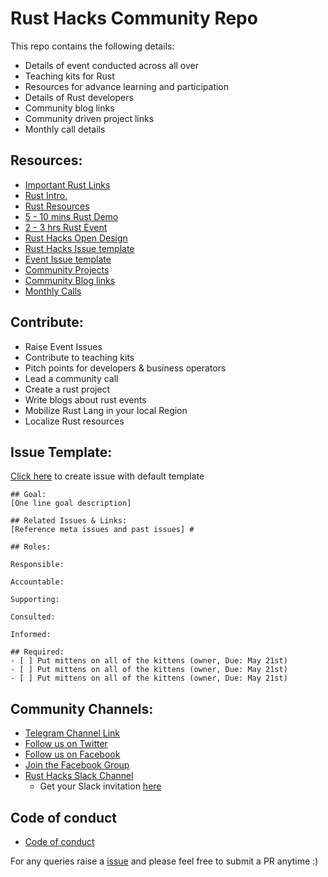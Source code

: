 # Rust Hacks Community Repo

This repo contains the following details:

* Details of event conducted across all over
* Teaching kits for Rust
* Resources for advance learning and participation
* Details of Rust developers
* Community blog links
* Community driven project links
* Monthly call details

## Resources: 

* [Important Rust Links](/Important_links.md)
* [Rust Intro.](/Rust_Intro)
* [Rust Resources](/resources)
* [5 - 10 mins Rust Demo](/short_demo)
* [2 - 3 hrs Rust Event](/long_demo)
* [Rust Hacks Open Design](https://github.com/rusthacks/OpenDesign)
* [Rust Hacks Issue template](/.github/issue_template.md)
* [Event Issue template](/Event_issue_format.md)
* [Community Projects](/community_projects.md)
* [Community Blog links](/community_blog.md)
* [Monthly Calls](/monthly_calls.md)

## Contribute:

* Raise Event Issues
* Contribute to teaching kits
* Pitch points for developers & business operators
* Lead a community call
* Create a rust project
* Write blogs about rust events
* Mobilize Rust Lang in your local Region
* Localize Rust resources

## Issue Template:

[Click here](https://github.com/rusthacks/Rust/issues/new) to create issue with default template

```
## Goal: 
[One line goal description] 

## Related Issues & Links: 
[Reference meta issues and past issues] #

## Roles:

Responsible:

Accountable:

Supporting:

Consulted:

Informed: 

## Required: 
- [ ] Put mittens on all of the kittens (owner, Due: May 21st) 
- [ ] Put mittens on all of the kittens (owner, Due: May 21st) 
- [ ] Put mittens on all of the kittens (owner, Due: May 21st)
```

## Community Channels: 
* [Telegram Channel Link](https://t.me/rusthacks)
* [Follow us on Twitter](https://twitter.com/rusthack)
* [Follow us on Facebook](https://www.facebook.com/RustHacksOfficial/)
* [Join the Facebook Group](https://www.facebook.com/groups/rusthacks)
* [Rust Hacks Slack Channel]() 
  - Get your Slack invitation [here]() 

## Code of conduct
* [Code of conduct](/Licence.md)

For any queries raise a [issue](https://github.com/rusthacks/rust/issues) and please feel free to submit a PR anytime :) 
